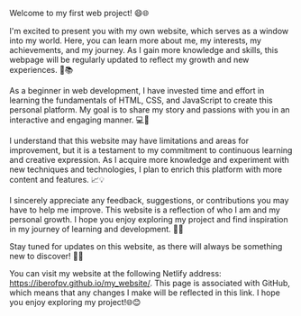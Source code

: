 Welcome to my first web project! 😄🌐

I'm excited to present you with my own website, which serves as a window into my world. Here, you can learn more about me, my interests, my achievements, and my journey. As I gain more knowledge and skills, this webpage will be regularly updated to reflect my growth and new experiences. 🚀📚

As a beginner in web development, I have invested time and effort in learning the fundamentals of HTML, CSS, and JavaScript to create this personal platform. My goal is to share my story and passions with you in an interactive and engaging manner. 💻🎨

I understand that this website may have limitations and areas for improvement, but it is a testament to my commitment to continuous learning and creative expression. As I acquire more knowledge and experiment with new techniques and technologies, I plan to enrich this platform with more content and features. 📈💡

I sincerely appreciate any feedback, suggestions, or contributions you may have to help me improve. This website is a reflection of who I am and my personal growth. I hope you enjoy exploring my project and find inspiration in my journey of learning and development. 🙏✨

Stay tuned for updates on this website, as there will always be something new to discover! 🌟🔔

You can visit my website at the following Netlify address: https://iberofpv.github.io/my_website/. This page is associated with GitHub, which means that any changes I make will be reflected in this link. I hope you enjoy exploring my project!🌐😊
